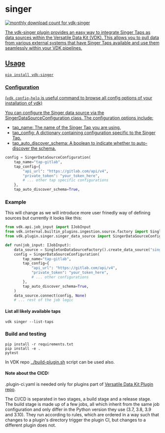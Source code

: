 # singer

<a href="https://pypistats.org/packages/vdk-singer" alt="Monthly Downloads">
        <img src="https://img.shields.io/pypi/dm/vdk-singer.svg" alt="monthly download count for vdk-singer">

The vdk-singer plugin provides an easy way to integrate Singer Taps as data sources within the Versatile Data Kit (VDK).
This allows you to pull data from various external systems that have Singer Taps available and use them seamlessly
within your VDK pipelines.




## Usage

```
pip install vdk-singer
```

### Configuration

(`vdk config-help` is useful command to browse all config options of your installation of vdk)


You can configure the Singer data source via the SingerDataSourceConfiguration class. The configuration options include:

* tap_name: The name of the Singer Tap you are using.
* tap_config: A dictionary containing configuration specific to the Singer Tap.
* tap_auto_discover_schema: A boolean to indicate whether to auto-discover the schema.

```python
config = SingerDataSourceConfiguration(
    tap_name="tap-gitlab",
    tap_config={
        "api_url": "https://gitlab.com/api/v4",
        "private_token": "your_token_here",
        # ... other tap specific configurations
    },
    tap_auto_discover_schema=True,

```

### Example

This will change as we will introduce more user frinedly way of defining sources but currently it looks like this:

```python
from vdk.api.job_input import IJobInput
from vdk.internal.builtin_plugins.ingestion.source.factory import SingletonDataSourceFactory
from vdk.plugin.singer.singer_data_source import SingerDataSourceConfiguration

def run(job_input: IJobInput):
    data_source = SingletonDataSourceFactory().create_data_source("singer-tap")
    config = SingerDataSourceConfiguration(
        tap_name="tap-gitlab",
        tap_config={
            "api_url": "https://gitlab.com/api/v4",
            "private_token": "your_token_here",
            # ... other configurations
        },
        tap_auto_discover_schema=True,
    )
    data_source.connect(config, None)
    # ... rest of the job logic

```

#### List all likely available taps

```shell
vdk singer --list-taps
```

### Build and testing

```
pip install -r requirements.txt
pip install -e .
pytest
```

In VDK repo [../build-plugin.sh](https://github.com/vmware/versatile-data-kit/tree/main/projects/vdk-plugins/build-plugin.sh) script can be used also.


#### Note about the CICD:

.plugin-ci.yaml is needed only for plugins part of [Versatile Data Kit Plugin repo](https://github.com/vmware/versatile-data-kit/tree/main/projects/vdk-plugins).

The CI/CD is separated in two stages, a build stage and a release stage.
The build stage is made up of a few jobs, all which inherit from the same
job configuration and only differ in the Python version they use (3.7, 3.8, 3.9 and 3.10).
They run according to rules, which are ordered in a way such that changes to a
plugin's directory trigger the plugin CI, but changes to a different plugin does not.

